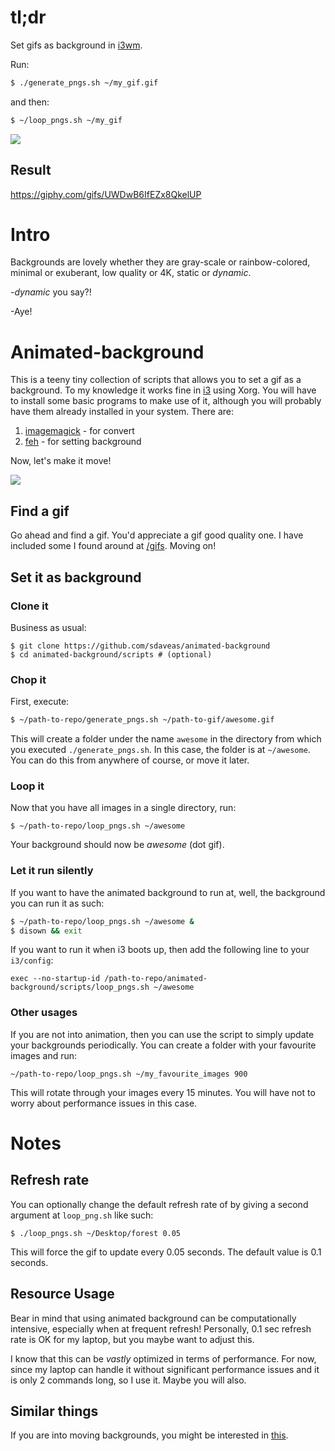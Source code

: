 # tl;dr

Set gifs as background in [i3wm](https://wiki.archlinux.org/index.php/I3).

Run:
```sh
$ ./generate_pngs.sh ~/my_gif.gif
```
and then:
```sh
$ ~/loop_pngs.sh ~/my_gif
```

![](animated-background.gif)


## Result

https://giphy.com/gifs/UWDwB6IfEZx8QkelUP

# Intro

Backgrounds are lovely whether they are gray-scale or rainbow-colored, minimal
or exuberant, low quality or 4K, static or _dynamic_.

-_dynamic_ you say?!

-Aye!

# Animated-background

This is a teeny tiny collection of scripts that allows you to set a gif as a
background. To my knowledge it works fine in
[i3](https://wiki.archlinux.org/index.php/I3) using Xorg. You will have to
install some basic programs to make use of it, although you will probably have
them already installed in your system. There are:

1. [imagemagick](https://imagemagick.org/index.php) - for convert
2. [feh](https://feh.finalrewind.org/) - for setting background

Now, let's make it move!

![](scott.gif)

## Find a gif

Go ahead and find a gif. You'd appreciate a gif good quality one. I have
included some I found around at
[/gifs](https://github.com/sdaveas/animated-background/tree/master/gifs).
Moving on!

## Set it as background

### Clone it

Business as usual:
```
$ git clone https://github.com/sdaveas/animated-background
$ cd animated-background/scripts # (optional)
```

### Chop it

First, execute:
```sh
$ ~/path-to-repo/generate_pngs.sh ~/path-to-gif/awesome.gif
```

This will create a folder under the name `awesome` in the directory from which
you executed `./generate_pngs.sh`. In this case, the folder is at `~/awesome`.
You can do this from anywhere of course, or move it later.

### Loop it

Now that you have all images in a single directory, run:
```
$ ~/path-to-repo/loop_pngs.sh ~/awesome
```
Your background should now be _awesome_ (dot gif).

### Let it run silently

If you want to have the animated background to run at, well, the background you
can run it as such:

```sh
$ ~/path-to-repo/loop_pngs.sh ~/awesome &
$ disown && exit
```

If you want to run it when i3 boots up, then add the following line to your `i3/config`:

```
exec --no-startup-id /path-to-repo/animated-background/scripts/loop_pngs.sh ~/awesome
```

### Other usages

If you are not into animation, then you can use the script to simply
update your backgrounds periodically. You can create a folder with your favourite images and run:

```
~/path-to-repo/loop_pngs.sh ~/my_favourite_images 900
```

This will rotate through your images every 15 minutes. You will have not to
worry about performance issues in this case.

# Notes

## Refresh rate

You can optionally change the default refresh rate of by giving a second
argument at `loop_png.sh` like such:

```
$ ./loop_pngs.sh ~/Desktop/forest 0.05
```
This will force the gif to update every 0.05 seconds. The default value is 0.1 seconds.

## Resource Usage

Bear in mind that using animated background can be computationally intensive,
especially when at frequent refresh! Personally, 0.1 sec refresh rate is OK for
my laptop, but you maybe want to adjust this.

I know that this can be _vastly_ optimized in terms of performance. For now,
since my laptop can handle it without significant performance issues and it is
only 2 commands long, so I use it. Maybe you will also.

## Similar things

If you are into moving backgrounds, you might be interested in
[this](https://www.reddit.com/r/linuxmasterrace/comments/84hhw5/animated_gif_as_wallpaper_i3_arch/).
